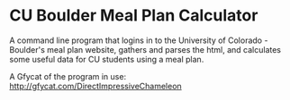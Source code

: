 # CU Boulder Meal Plan Calculator
A command line program that logins in to the University of Colorado - Boulder's meal plan website, gathers and parses the html, and calculates some useful data for CU students using a meal plan.

A Gfycat of the program in use: http://gfycat.com/DirectImpressiveChameleon
